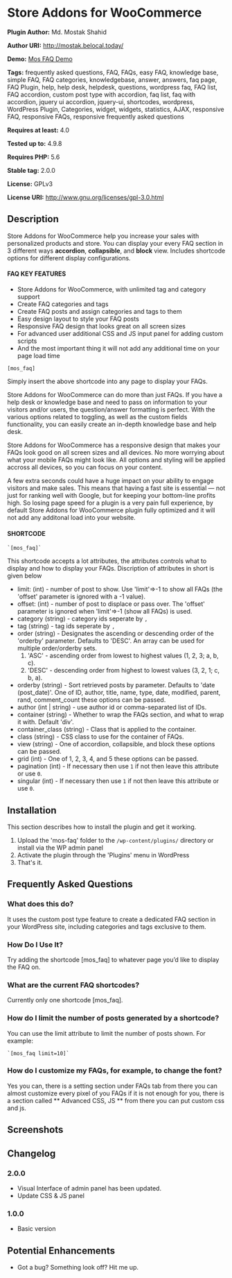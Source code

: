 # Store Addons for WooCommerce

**Plugin Author:** Md. Mostak Shahid

**Author URI:** http://mostak.belocal.today/

**Demo:** [Mos FAQ Demo](http://mostak.belocal.today/plugins/mos-faq/)

**Tags:** frequently asked questions, FAQ, FAQs, easy FAQ, knowledge base, simple FAQ, FAQ categories, knowledgebase, answer, answers, faq page, FAQ Plugin, help, help desk, helpdesk, questions, wordpress faq, FAQ list, FAQ accordion, custom post type with accordion, faq list, faq with accordion, jquery ui accordion, jquery-ui, shortcodes, wordpress, WordPress Plugin, Categories, widget, widgets, statistics, AJAX, responsive FAQ, responsive FAQs, responsive frequently asked questions

**Requires at least:** 4.0

**Tested up to:** 4.9.8

**Requires PHP:** 5.6

**Stable tag:** 2.0.0

**License:** GPLv3

**License URI:** http://www.gnu.org/licenses/gpl-3.0.html

## Description

Store Addons for WooCommerce help you increase your sales with personalized products and store. You can display your every FAQ section in 3 different ways **accordion**, **collapsible**, and **block** view. Includes shortcode options for different display configurations.

#### FAQ KEY FEATURES

- Store Addons for WooCommerce, with unlimited tag and category support
- Create FAQ categories and tags
- Create FAQ posts and assign categories and tags to them
- Easy design layout to style your FAQ posts
- Responsive FAQ design that looks great on all screen sizes
- For advanced user additional CSS and JS input panel for adding custom scripts
- And the most important thing it will not add any additional time on your page load time

`[mos_faq]`

Simply insert the above shortcode into any page to display your FAQs.

Store Addons for WooCommerce can do more than just FAQs. If you have a help desk or knowledge base and need to pass on information to your visitors and/or users, the question/answer formatting is perfect. With the various options related to toggling, as well as the custom fields functionality, you can easily create an in-depth knowledge base and help desk.

Store Addons for WooCommerce has a responsive design that makes your FAQs look good on all screen sizes and all devices. No more worrying about what your mobile FAQs might look like. All options and styling will be applied accross all devices, so you can focus on your content.

A few extra seconds could have a huge impact on your ability to engage visitors and make sales. This means that having a fast site is essential — not just for ranking well with Google, but for keeping your bottom-line profits high. So losing page speed for a plugin is a very pain full experience, by default Store Addons for WooCommerce plugin fully optimized and it will not add any additonal load into your website.

#### SHORTCODE

    `[mos_faq]`

This shortcode accepts a lot attributes, the attributes controls what to display and how to display your FAQs. Discription of attributes in short is given below

- limit: (int) - number of post to show. Use 'limit'=>-1 to show all FAQs (the 'offset' parameter is ignored with a -1 value).
- offset: (int) - number of post to displace or pass over. The 'offset' parameter is ignored when 'limit'=>-1 (show all FAQs) is used.
- category (string) - category ids seperate by `,`
- tag (string) - tag ids seperate by `,`
- order (string) - Designates the ascending or descending order of the 'orderby' parameter. Defaults to 'DESC'. An array can be used for multiple order/orderby sets.
  1.  'ASC' - ascending order from lowest to highest values (1, 2, 3; a, b, c).
  2.  'DESC' - descending order from highest to lowest values (3, 2, 1; c, b, a).
- orderby (string) - Sort retrieved posts by parameter. Defaults to 'date (post_date)'. One of ID, author, title, name, type, date, modified, parent, rand, comment_count these options can be passed.
- author (int | string) - use author id or comma-separated list of IDs.
- container (string) - Whether to wrap the FAQs section, and what to wrap it with. Default 'div'.
- container_class (string) - Class that is applied to the container.
- class (string) - CSS class to use for the container of FAQs.
- view (string) - One of accordion, collapsible, and block these options can be passed.
- grid (int) - One of 1, 2, 3, 4, and 5 these options can be passed.
- pagination (int) - If necessary then use `1` if not then leave this attribute or use `0`.
- singular (int) - If necessary then use `1` if not then leave this attribute or use `0`.

## Installation

This section describes how to install the plugin and get it working.

1. Upload the 'mos-faq' folder to the `/wp-content/plugins/` directory or install via the WP admin panel
2. Activate the plugin through the 'Plugins' menu in WordPress
3. That's it.

## Frequently Asked Questions

### What does this do?

It uses the custom post type feature to create a dedicated FAQ section in your WordPress site, including categories and tags exclusive to them.

### How Do I Use It?

Try adding the shortcode [mos_faq] to whatever page you’d like to display the FAQ on.

### What are the current FAQ shortcodes?

Currently only one shortcode [mos_faq].

### How do I limit the number of posts generated by a shortcode?

You can use the limit attribute to limit the number of posts shown. For example:

    `[mos_faq limit=10]`

### How do I customize my FAQs, for example, to change the font?

Yes you can, there is a setting section under FAQs tab from there you can almost customize every pixel of you FAQs if it is not enough for you, there is a section called ** Advanced CSS, JS ** from there you can put custom css and js.

## Screenshots

## Changelog

### 2.0.0

- Visual Interface of admin panel has been updated.
- Update CSS & JS panel

### 1.0.0

- Basic version

## Potential Enhancements

- Got a bug? Something look off? Hit me up.
